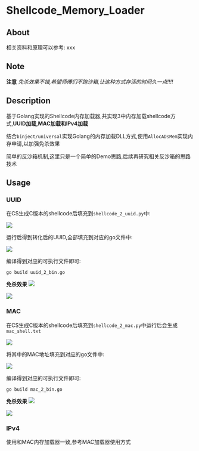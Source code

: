 # Shellcode_Memory_Loader

## About 
相关资料和原理可以参考:
xxx

## Note
**注意**
*免杀效果不错,希望师傅们不跑沙箱,让这种方式存活的时间久一点!!!!*

## Description
基于Golang实现的Shellcode内存加载器,共实现3中内存加载shellcode方式,**UUID加载,MAC加载和IPv4加载**

结合`binject/universal`实现Golang的内存加载DLL方式,使用`AllocADsMem`实现内存申请,以加强免杀效果

简单的反沙箱机制,这里只是一个简单的Demo思路,后续再研究相关反沙箱的思路技术

## Usage
### UUID
在CS生成C版本的shellcode后填充到`shellcode_2_uuid.py`中:

![](https://md.byr.moe/uploads/upload_2b7c111c97ba77d8a854fd9e93c9b49f.png)

运行后得到转化后的UUID,全部填充到对应的go文件中:

![](https://md.byr.moe/uploads/upload_c548c00ef9e7f27e8139f82adc7306ab.png)

编译得到对应的可执行文件即可:
```golo
go build uuid_2_bin.go
```

**免杀效果**
![](https://md.byr.moe/uploads/upload_d575aa4b6bbad069384c4697aaef418a.png)

![](https://md.byr.moe/uploads/upload_f45720766c7c479e69be6b5f27c86367.png)

### MAC
在CS生成C版本的shellcode后填充到`shellcode_2_mac.py`中运行后会生成`mac_shell.txt`

![](https://md.byr.moe/uploads/upload_88e45ae35f6712a706f9e9ddeb3bfaba.png)

将其中的MAC地址填充到对应的go文件中:

![](https://md.byr.moe/uploads/upload_8c1af479b4685f5187cc13dc049db758.png)


编译得到对应的可执行文件即可:

```golo
go build mac_2_bin.go
```

**免杀效果**
![](https://github.com/crisprss/Shellcode_Memory_Loader/blob/master/image1.png)



![](https://github.com/crisprss/Shellcode_Memory_Loader/blob/master/image2.png)

### IPv4
使用和MAC内存加载器一致,参考MAC加载器使用方式


